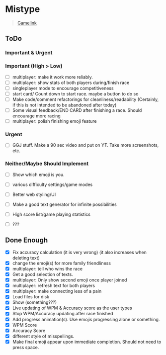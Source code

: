 # Mistype

> [Gamelink](https://daedricreign.github.io/GGJ2020/)

## ToDo

### Important & Urgent

### Important (High > Low)
- [ ] multiplayer: make it work more reliably. 
- [ ] multiplayer: show stats of both players during/finish race
- [ ] singleplayer mode to encourage competitiveness
- [ ] start card/ Count down to start race. maybe a button to do so
- [ ] Make code/comment refactorings for cleanliness/readability (Certainly, if this is not intended to be abandoned after today)
- [ ] Some visual feedback/END CARD after finishing a race. Should encourage more racing
- [ ] multiplayer: polish finishing emoji feature

### Urgent
- [ ] GGJ stuff. Make a 90 sec video and put on YT. Take more screenshots, etc. 

### Neither/Maybe Should Implement
- [ ] Show which emoji is you. 
- [ ] various difficulty settings/game modes
- [ ] Better web styling/UI
- [ ] Make a good text generator for infinite possibilities
- [ ] High score list/game playing statistics
- [ ] ???


## Done Enough
- [X] Fix accuracy calculation (it is very wrong) (it also increases when deleting text)
- [X] change the emoji(s) for more family friendliness
- [X] multiplayer: tell who wins the race
- [X] Get a good selection of texts. 
- [X] multiplayer: Only show second emoji once player joined 
- [X] multiplayer: refresh text for both players
- [X] multiplayer: make connecting less of a pain
- [X] Load files for disk
- [X] Show (something???)
- [X] Live updating of WPM & Accuracy score as the user types
- [X] Stop WPM/Accuracy updating after race finished
- [X] Add progress animation(s). Use emojis progressing alone or something. 
- [X] WPM Score
- [X] Accuracy Score
- [X] different style of misspellings.
- [X] Make final emoji appear upon immediate completion. Should not need to press space.